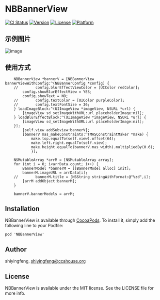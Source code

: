 # NBBannerView

[![CI Status](http://img.shields.io/travis/shiyingfeng/NBBannerView.svg?style=flat)](https://travis-ci.org/shiyingfeng/NBBannerView)
[![Version](https://img.shields.io/cocoapods/v/NBBannerView.svg?style=flat)](http://cocoapods.org/pods/NBBannerView)
[![License](https://img.shields.io/cocoapods/l/NBBannerView.svg?style=flat)](http://cocoapods.org/pods/NBBannerView)
[![Platform](https://img.shields.io/cocoapods/p/NBBannerView.svg?style=flat)](http://cocoapods.org/pods/NBBannerView)

## 示例图片

![image](https://github.com/shiyingfeng/NBBannerView/raw/master/Gif/1.gif)

## 使用方式
```iOS
    NBBannerView *bannerV = [NBBannerView bannerViewWithConfig:^(NBBannerConfig *config) {
    //        config.blurEffectViewColor = [UIColor redColor];
        config.showBlurEffectView = YES;
        config.showText = NO;
    //        config.textColor = [UIColor purpleColor];
    //        config.textFontSize = 36;
    } loadImageBlock:^(UIImageView *imageView, NSURL *url) {
        [imageView sd_setImageWithURL:url placeholderImage:nil];
    } loadBlurEffectBlock:^(UIImageView *imageView, NSURL *url) {
        [imageView sd_setImageWithURL:url placeholderImage:nil];
    }];
        [self.view addSubview:bannerV];
        [bannerV mas_makeConstraints:^(MASConstraintMaker *make) {
            make.top.equalTo(self.view).offset(64);
            make.left.right.equalTo(self.view);
            make.height.equalTo(bannerV.mas_width).multipliedBy(0.6);
            }];

    NSMutableArray *arrM = [NSMutableArray array];
    for (int i = 0; i<arrData.count; i++) {
        BannerModel *bannerM = [[BannerModel alloc] init];
        bannerM.imageURL = arrData[i];
    //        bannerM.title = [NSString stringWithFormat:@"%zd",i];
        [arrM addObject:bannerM];
    }

    bannerV.bannerModels = arrM;
```

## Installation

NBBannerView is available through [CocoaPods](http://cocoapods.org). To install
it, simply add the following line to your Podfile:

```iOS
pod 'NBBannerView'
```

## Author

shiyingfeng, shiyingfeng@ccahouse.org

## License

NBBannerView is available under the MIT license. See the LICENSE file for more info.
